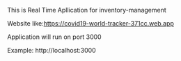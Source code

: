 
This is Real Time Apllication for inventory-management

Website like:https://covid19-world-tracker-371cc.web.app

Application will run on port 3000

Example: http://localhost:3000
